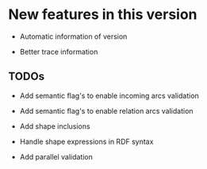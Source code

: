 New features in this version
============================

-   Automatic information of version

-   Better trace information

TODOs
-----

-   Add semantic flag's to enable incoming arcs validation

-   Add semantic flag's to enable relation arcs validation

-   Add shape inclusions

-   Handle shape expressions in RDF syntax

-   Add parallel validation








